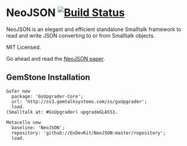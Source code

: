 NeoJSON [![Build Status](https://travis-ci.org/GsDevKit/NeoJSON.svg?branch=master)](https://travis-ci.org/GsDevKit/NeoJSON)
=======

NeoJSON is an elegant and efficient standalone Smalltalk framework to read and write JSON converting to or from Smalltalk objects.

MIT Licensed.

Go ahead and read the [NeoJSON paper](https://github.com/svenvc/docs/blob/master/neo/neo-json-paper.md).

## GemStone Installation

```Smalltalk
Gofer new
  package: 'GsUpgrader-Core';
  url: 'http://ss3.gemtalksystems.com/ss/gsUpgrader';
  load.
(Smalltalk at: #GsUpgrader) upgradeGLASS1.

Metacello new
  baseline: 'NeoJSON';
  repository: 'github://GsDevKit/NeoJSON:master/repository';
  load.
```
